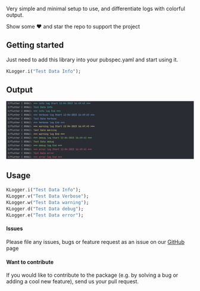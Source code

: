 <!--
This README describes the package. If you publish this package to pub.dev,
this README's contents appear on the landing page for your package.

For information about how to write a good package README, see the guide for
[writing package pages](https://dart.dev/guides/libraries/writing-package-pages).

For general information about developing packages, see the Dart guide for
[creating packages](https://dart.dev/guides/libraries/create-library-packages)
and the Flutter guide for
[developing packages and plugins](https://flutter.dev/developing-packages).
-->

Very simple and minimal setup to use, and differentiate logs with colorful output.

Show some ❤️ and star the repo to support the project

## Getting started

Just need to add this library into your pubspec.yaml and start using it.
```dart
KLogger.i("Test Data Info");
```

## Output

![](https://raw.githubusercontent.com/shivams1110/k_logger/main/artist/logger_output.png)


## Usage

```dart
KLogger.i("Test Data Info");
KLogger.v("Test Data Verbose");
KLogger.w("Test Data warning");
KLogger.d("Test Data debug");
KLogger.e("Test Data error");
```


#### Issues
Please file any issues, bugs or feature request as an issue on our [GitHub](https://github.com/shivams1110/k_logger/issues) page

#### Want to contribute
If you would like to contribute to the package (e.g. by solving a bug or adding a cool new feature), send us your pull request.

<!--
## Additional information
TODO: Tell users more about the package: where to find more information, how to
contribute to the package, how to file issues, what response they can expect
from the package authors, and more.
-->
